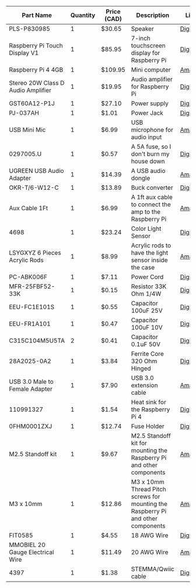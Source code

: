 | Part Name                          | Quantity | Price (CAD) | Description                                      | Link                                                                 |
|------------------------------------|----------|-------------|--------------------------------------------------|----------------------------------------------------------------------|
| PLS-P830985                        | 1        | $30.65      | Speaker                                          | [Digikey](https://www.digikey.ca/en/products/detail/peerless-by-tymphany/PLS-P830985/6211132) |
| Raspberry Pi Touch Display V1      | 1        | $85.95      | 7-inch touchscreen display for Raspberry Pi      | [Digikey](https://www.digikey.ca/en/products/detail/raspberry-pi/ASIN-B00X4WHP5E/6211133) |
| Raspberry Pi 4 4GB                 | 1        | $109.95     | Mini computer                                    | [Amazon](https://www.amazon.ca/Raspberry-Model-2019-Quad-Bluetooth/dp/B07TC2BK1X/) |
| Stereo 20W Class D Audio Amplifier | 1        | $19.95      | Audio amplifier for Raspberry Pi                | [Digikey](https://www.digikey.ca/en/products/detail/adafruit-industries-llc/1752/4990780) |
| GST60A12-P1J                       | 1        | $27.10      | Power supply                                    | [Digikey](https://www.digikey.ca/en/products/detail/mean-well-usa-inc/GST60A12-P1J/7703712) |
| PJ-037AH                           | 1        | $1.01       | Power Jack                                      | [Digikey](https://www.digikey.ca/en/products/detail/same-sky-formerly-cui-devices/PJ-037AH/1644547) |
| USB Mini Mic                       | 1        | $6.99       | USB microphone for audio input                  | [Amazon](https://www.amazon.ca/Mini-Microphone-Skype-Desktop-Laptop/dp/B076BC2Y3W/) |
| 0297005.U                          | 1        | $0.57       | A 5A fuse, so I don't burn my house down        | [Digikey](https://www.digikey.ca/en/products/detail/littelfuse-inc/0297005-U/3427486) |
| UGREEN USB Audio Adapter           | 1        | $14.39      | A USB audio dongle                              | [Amazon](https://www.amazon.ca/UGREEN-Adapter-Support-Headphone-Compatible-dp-B08Y8CZB2S/dp/B08Y8CZB2S/ref=dp_ob_title_ce) |
| OKR-T/6-W12-C                      | 1        | $13.89      | Buck converter                                  | [Digikey](https://www.digikey.ca/en/products/detail/murata-power-solutions-inc/OKR-T-6-W12-C/2199629) |
| Aux Cable 1Ft                      | 1        | $6.99       | A 1ft aux cable to connect the amp to the Raspberry Pi | [Amazon](https://www.amazon.ca/Tan-QY-Auxiliary-Compatible-Headphones/dp/B08BNMJ3ND/) |
| 4698                               | 1        | $23.24      | Color Light Sensor                              | [Digikey](https://www.digikey.ca/en/products/detail/adafruit-industries-llc/4698/13162109) |
| LSYGXYZ 6 Pieces Acrylic Rods      | 1        | $8.99       | Acrylic rods to have the light sensor inside the case | [Amazon](https://www.amazon.ca/LSYGXYZ-Acrylic-Decorations-Gardening%EF%BC%883mm-Diameter%EF%BC%89/dp/B09M846847/) |
| PC-ABK006F                         | 1        | $7.11       | Power Cord                                      | [Digikey](https://www.digikey.ca/en/products/detail/bel-inc/PC-ABK006F/15777826) |
| MFR-25FBF52-33K                    | 1        | $0.15       | Resistor 33K Ohm 1/4W                           | [Digikey](https://www.digikey.ca/en/products/detail/yageo/MFR-25FBF52-33K/9138137) |
| EEU-FC1E101S                       | 1        | $0.55       | Capacitor 100uF 25V                             | [Digikey](https://www.digikey.ca/en/products/detail/panasonic-electronic-components/EEU-FC1E101S/266278) |
| EEU-FR1A101                        | 1        | $0.47       | Capacitor 100uF 10V                             | [Digikey](https://www.digikey.ca/en/products/detail/panasonic-electronic-components/EEU-FR1A101/2433507) |
| C315C104M5U5TA                     | 2        | $0.41       | Capacitor 0.1uF 50V                             | [Digikey](https://www.digikey.ca/en/products/detail/kemet/C315C104M5U5TA/817927) |
| 28A2025-0A2                        | 1        | $3.84       | Ferrite Core 320 Ohm Hinged                     | [Digikey](https://www.digikey.ca/en/products/detail/laird-signal-integrity-products/28A2025-0A2/242803) |
| USB 3.0 Male to Female Adapter     | 1        | $7.90       | USB 3.0 extension cable                         | [Amazon](https://www.amazon.ca/Female-Extension-Cable-Male-Female/dp/B084WPG7QG/) |
| 110991327                          | 1        | $1.54       | Heat sink for the Raspberry Pi 4                | [Digikey](https://www.digikey.ca/en/products/detail/seeed-technology-co-ltd/110991327/10451876) |
| 0FHM0001ZXJ                        | 1        | $12.74      | Fuse Holder                                     | [Digikey](https://www.digikey.ca/en/products/detail/littelfuse-commercial-vehicle-products/0FHM0001ZXJ/2004060) |
| M2.5 Standoff kit                  | 1        | $9.67       | M2.5 Standoff kit for mounting the Raspberry Pi and other components | [Amazon](https://www.amazon.ca/XLX-Male-Female-Female-Female-Assortment-Stainless/dp/B07FMV5RMG/) |
| M3 x 10mm                          | 1        | $12.86      | M3 x 10mm Thread Pitch screws for mounting the Raspberry Pi and other components | [Amazon](https://www.amazon.ca/iexcell-Thread-Socket-Button-Screws/dp/B0CP4BLD7Z/) |
| FIT0585                            | 1        | $4.55       | 18 AWG Wire                                     | [Digikey](https://www.digikey.ca/en/products/detail/dfrobot/FIT0585/9559254?gQT=1) |
| MMOBIEL 20 Gauge Electrical Wire   | 1        | $11.49      | 20 AWG Wire                                     | [Amazon](https://www.amazon.ca/MMOBIEL-Gauge-Electrical-Wire-Parallel/dp/B0DGV5V2SM) |
| 4397                               | 1        | $1.38       | STEMMA/Qwiic cable                              | [Digikey](https://www.digikey.ca/en/products/detail/adafruit-industries-llc/4397/10824270) |